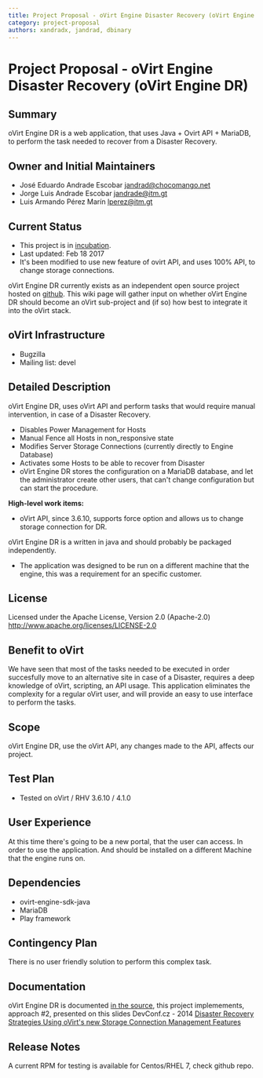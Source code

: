```yaml
---
title: Project Proposal - oVirt Engine Disaster Recovery (oVirt Engine DR)
category: project-proposal
authors: xandradx, jandrad, dbinary
---
```


# Project Proposal - oVirt Engine Disaster Recovery (oVirt Engine DR)

## Summary

oVirt Engine DR  is a web application, that uses Java + Ovirt API + MariaDB, to perform the task needed to recover from a Disaster Recovery.

## Owner and Initial Maintainers

* José Eduardo Andrade Escobar <jandrad@chocomango.net>
* Jorge Luis Andrade Escobar <jandrade@itm.gt>
* Luis Armando Pérez Marín <lperez@itm.gt>


## Current Status

*   This project is in [incubation](/governance/adding-a-subproject/).
*   Last updated: Feb 18 2017
*   It's been modified to use new feature of ovirt API, and uses 100% API, to change storage connections.

oVirt Engine DR currently exists as an independent open source project hosted on [github](https://github.com/xandradx/ovirt-engine-disaster-recovery). This wiki page will gather input on whether oVirt Engine DR should become an oVirt sub-project and (if so) how best to integrate it into the oVirt stack.

## oVirt Infrastructure

*   Bugzilla
*   Mailing list: devel

## Detailed Description

oVirt Engine DR, uses oVirt API and perform tasks that would require manual intervention, in case of a Disaster Recovery.

* Disables Power Management for Hosts
* Manual Fence all Hosts in non_responsive state
* Modifies Server Storage Connections (currently directly to Engine Database)
* Activates some Hosts to be able to recover from Disaster
* oVirt Engine DR stores the configuration on a MariaDB database, and let the administrator create other users, that can't change configuration but can start the procedure.


**High-level work items:**

*   oVirt API, since 3.6.10, supports force option and allows us to change storage connection for DR.


oVirt Engine DR is a written in java and should probably be packaged independently.

*  The application was designed to be run on a different machine that the engine, this was a requirement for an specific customer.

## License

Licensed under the Apache License, Version 2.0 (Apache-2.0) <http://www.apache.org/licenses/LICENSE-2.0>

## Benefit to oVirt

We have seen that most of the tasks needed to be executed in order succesfully move to an alternative site in case of a Disaster, requires a deep knowledge of oVirt, scripting, an API usage. This application eliminates the complexity for a regular oVirt user, and will provide an easy to use interface to perform the tasks.


## Scope

oVirt Engine DR, use the oVirt API, any changes made to the API, affects our project.

## Test Plan

- Tested on oVirt / RHV 3.6.10 / 4.1.0

## User Experience

At this time there's going to be a new portal, that the user can access. In order to use the application. And should be installed on a different Machine that the engine runs on.

## Dependencies

*   ovirt-engine-sdk-java
*   MariaDB
*   Play framework

## Contingency Plan

There is no user friendly solution to perform this complex task.

## Documentation

oVirt Engine DR is documented [in the source](https://github.com/xandradx/ovirt-engine-disaster-recovery), this project implemements, approach #2, presented on this slides DevConf.cz - 2014 [Disaster Recovery Strategies Using oVirt's new Storage Connection Management Features](http://www.slideshare.net/AllonMureinik/dev-conf-ovirt-dr)

## Release Notes

A current RPM for testing is available for Centos/RHEL 7, check github repo.
